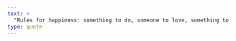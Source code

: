 ```yaml
---
text: >
  "Rules for happiness: something to do, someone to love, something to hope for." - Immanuel Kant
type: quote
---
```

